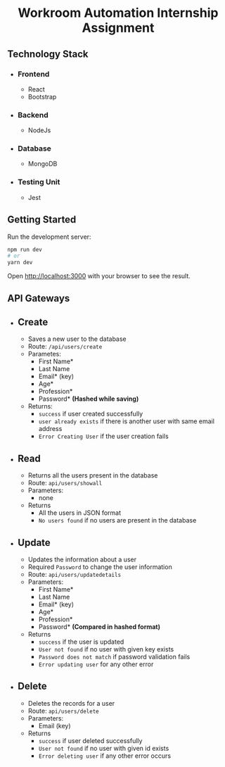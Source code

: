 <h1 align="center"> 
    Workroom Automation Internship Assignment
</h1>

## Technology Stack

- ### Frontend
    - React
    - Bootstrap

- ### Backend
    - NodeJs

- ### Database
    - MongoDB
  
- ### Testing Unit
    - Jest

## Getting Started

Run the development server:
```bash
npm run dev
# or
yarn dev
```

Open [http://localhost:3000](http://localhost:3000) with your browser to see the result.

## API Gateways

- ## Create
  - Saves a new user to the database
  - Route: `/api/users/create`
  - Parametes:
    - First Name*
    - Last Name
    - Email* (key)
    - Age*
    - Profession*
    - Password* **(Hashed while saving)**
  - Returns:
    - `success` if user created successfully
    - `user already exists` if there is another user with same email address 
    - `Error Creating User` if the user creation fails

- ## Read
  - Returns all the users present in the database
  - Route: `api/users/showall`
  - Parameters:
    - none
  - Returns
    - All the users in JSON format
    - `No users found` if no users are present in the database
  
- ## Update
  - Updates the information about a user
  - Required `Password` to change the user information
  - Route: `api/users/updatedetails`
  - Parameters:
    - First Name*
    - Last Name
    - Email* (key)
    - Age*
    - Profession*
    - Password* **(Compared in hashed format)**
  - Returns
    - `success` if the user is updated
    - `User not found` if no user with given key exists
    - `Password does not match` if password validation fails
    - `Error updating user` for any other error
  
- ## Delete
  - Deletes the records for a user
  - Route: `api/users/delete`
  - Parameters:
    - Email (key)
  - Returns 
    - `success` if user deleted successfully
    - `User not found` if no user with given id exists
    - `Error deleting user` if any other error occurs